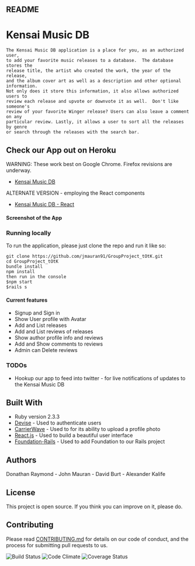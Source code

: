 ## README

# Kensai Music DB

```
The Kensai Music DB application is a place for you, as an authorized user,
to add your favorite music releases to a database.  The database stores the
release title, the artist who created the work, the year of the release,
and the album cover art as well as a description and other optional information.  
Not only does it store this information, it also allows authorized users to
review each release and upvote or downvote it as well.  Don't like someone's
review of your favorite Winger release? Users can also leave a comment on any
particular review. Lastly, it allows a user to sort all the releases by genre
or search through the releases with the search bar.
```
## Check our App out on Heroku

WARNING: These work best on Google Chrome. Firefox revisions are underway.

* [Kensai Music DB](https://group-project-totk.herokuapp.com/)

ALTERNATE VERSION - employing the React components
* [Kensai Music DB - React](https://group-project-totk2.herokuapp.com/)

#### Screenshot of the App


### Running locally
To run the application, please just clone the repo and run it like so:

```
git clone https://github.com/jmauran91/GroupProject_tOtK.git
cd GroupProject_tOtK
bundle install
npm install
then run in the console
$npm start
$rails s

```

#### Current features
* Signup and Sign in
* Show User profile with Avatar
* Add and List releases
* Add and List reviews of releases
* Show author profile info and reviews
* Add and Show comments to reviews
* Admin can Delete reviews

### TODOs
* Hookup our app to feed into twitter - for live notifications of updates to the Kensai Music DB


## Built With

* Ruby version 2.3.3
* [Devise](https://github.com/plataformatec/devise) - Used to authenticate users
* [CarrierWave](https://github.com/carrierwaveuploader/carrierwave) - Used to
for its ability to upload a profile photo
* [React.js](https://facebook.github.io/react/) - Used to build a beautiful user
interface
* [Foundation-Rails](https://github.com/zurb/foundation-rails) - Used to add
Foundation to our Rails project


## Authors

Donathan Raymond - John Mauran - David Burt - Alexander Kalife

## License

This project is open source.
If you think you can improve on it, please do.

## Contributing

Please read
[CONTRIBUTING.md](https://gist.github.com/PurpleBooth/b24679402957c63ec426)
for details on our code of conduct, and the process for submitting pull
requests to us.



![Build Status](https://codeship.com/projects/193df370-0688-0135-1c2c-4ed15a318303/status?branch=master)
![Code Climate](https://codeclimate.com/github/jmauran91/GroupProject_tOtK.png)
![Coverage Status](https://coveralls.io/repos/jmauran91/GroupProject_tOtK/badge.png)

